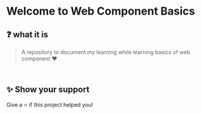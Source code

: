 # Welcome to Web Component Basics

## ❓ what it is

> A repository to document my learning while learning basics of web component ♥️

<br>
 

## ✨ Show your support

Give a ⭐️ if this project helped you!
